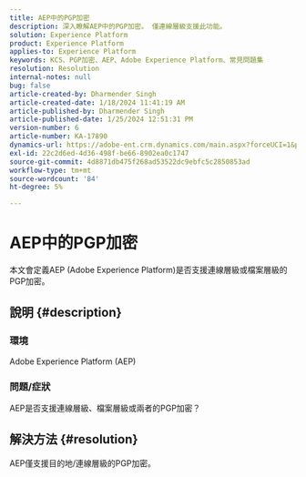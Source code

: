 ```yaml
---
title: AEP中的PGP加密
description: 深入瞭解AEP中的PGP加密。 僅連線層級支援此功能。
solution: Experience Platform
product: Experience Platform
applies-to: Experience Platform
keywords: KCS、PGP加密、AEP、Adobe Experience Platform、常見問題集
resolution: Resolution
internal-notes: null
bug: false
article-created-by: Dharmender Singh
article-created-date: 1/18/2024 11:41:19 AM
article-published-by: Dharmender Singh
article-published-date: 1/25/2024 12:51:31 PM
version-number: 6
article-number: KA-17890
dynamics-url: https://adobe-ent.crm.dynamics.com/main.aspx?forceUCI=1&pagetype=entityrecord&etn=knowledgearticle&id=6e4a767d-f6b5-ee11-a569-6045bd0065b6
exl-id: 22c2d6ed-4d36-498f-be66-8902ea0c1747
source-git-commit: 4d8871db475f268ad53522dc9ebfc5c2850853ad
workflow-type: tm+mt
source-wordcount: '84'
ht-degree: 5%

---
```


# AEP中的PGP加密


本文會定義AEP (Adobe Experience Platform)是否支援連線層級或檔案層級的PGP加密。

## 說明 {#description}


### <b>環境</b>

Adobe Experience Platform (AEP)

### <b>問題/症狀</b>

AEP是否支援連線層級、檔案層級或兩者的PGP加密？


## 解決方法 {#resolution}


AEP僅支援目的地/連線層級的PGP加密。
